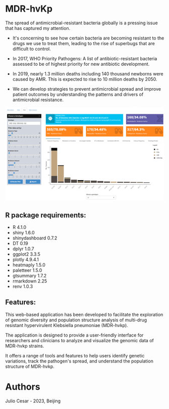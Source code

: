 # MDR-hvKp
The spread of antimicrobial-resistant bacteria globally is a pressing issue that has captured my attention.

- It's concerning to see how certain bacteria are becoming resistant to the drugs we use to treat them, leading to the rise of superbugs that are difficult to control.

- In 2017, WHO Priority Pathogens: A list of antibiotic-resistant bacteria assessed to be of highest priority for new antibiotic development.

- In 2019, nearly 1.3 million deaths including 140 thousand newborns were caused by AMR. This is expected to rise to 10 million deaths by 2050.

- We can develop strategies to prevent antimicrobial spread and improve patient outcomes by understanding the patterns and drivers of antimicrobial resistance.

![](www/MDR-HvKp.png)

## R package requirements:
- R 4.1.0
- shiny 1.6.0
- shinydashboard 0.7.2
- DT 0.19
- dplyr 1.0.7
- ggplot2 3.3.5
- plotly 4.9.4.1
- heatmaply 1.5.0
- paletteer 1.5.0
- gtsummary 1.7.2
- rmarkdown 2.25
- renv 1.0.3


## Features:
This web-based application has been developed to facilitate the exploration of genomic diversity and population structure analysis of multi-drug resistant hypervirulent Klebsiella pneumoniae (MDR-hvkp).

The application is designed to provide a user-friendly interface for researchers and clinicians to analyze and visualize the genomic data of MDR-hvkp strains.

It offers a range of tools and features to help users identify genetic variations, track the pathogen's spread, and understand the population structure of MDR-hvkp.

# Authors
Julio Cesar - 2023, Beijing
